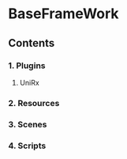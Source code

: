 BaseFrameWork
=============
Contents
--------
### 1. Plugins
1) UniRx

      
### 2. Resources

### 3. Scenes

### 4. Scripts
